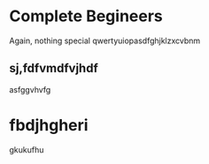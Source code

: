 # Complete Begineers

Again, nothing special
qwertyuiopasdfghjklzxcvbnm
## sj,fdfvmdfvjhdf
asfggvhvfg

# fbdjhgheri
gkukufhu

